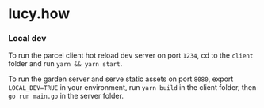 # lucy.how

### Local dev

To run the parcel client hot reload dev server on port `1234`, 
cd to the `client` folder and run `yarn && yarn start`.

To run the garden server and serve static assets on port `8080`, 
export `LOCAL_DEV=TRUE` in your environment, run `yarn build` 
in the client folder, then `go run main.go` in the server folder.